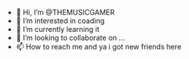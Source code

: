 - 👋 Hi, I’m @THEMUSICGAMER
- 👀 I’m interested in coading
- 🌱 I’m currently learning it
- 💞️ I’m looking to collaborate on ...
- 📫 How to reach me and ya i got new friends here


<!---
THEMUSICGAMER/THEMUSICGAMER is a ✨ special ✨ repository because its `README.md` (this file) appears on your GitHub profile.
You can click the Preview link to take a look at your changes.
--->
